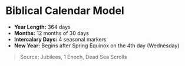 # Biblical Calendar Model

- **Year Length:** 364 days
- **Months:** 12 months of 30 days
- **Intercalary Days:** 4 seasonal markers
- **New Year:** Begins after Spring Equinox on the 4th day (Wednesday)

> Source: Jubilees, 1 Enoch, Dead Sea Scrolls